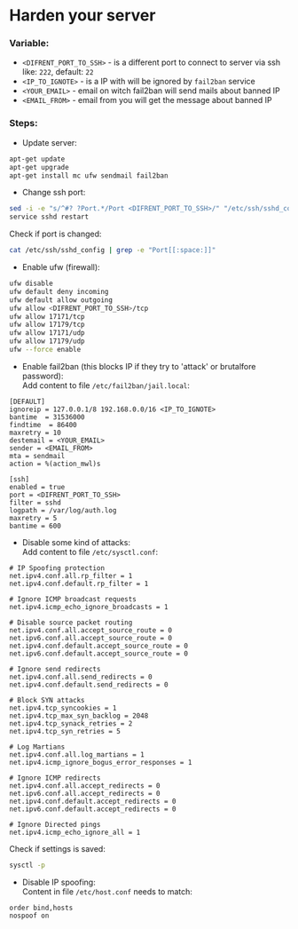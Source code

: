 Harden your server
==================


### Variable:
- `<DIFRENT_PORT_TO_SSH>` - is a different port to connect to server via ssh like: `222`, default: `22`
- `<IP_TO_IGNOTE>` - is a IP with will be ignored by `fail2ban` service
- `<YOUR_EMAIL>` - email on witch fail2ban will send mails about banned IP
- `<EMAIL_FROM>` - email from you will get the message about banned IP


### Steps:

- Update server:
```bash
apt-get update
apt-get upgrade
apt-get install mc ufw sendmail fail2ban
```


- Change ssh port:
```bash
sed -i -e "s/^#? ?Port.*/Port <DIFRENT_PORT_TO_SSH>/" "/etc/ssh/sshd_config"
service sshd restart
```

Check if port is changed:
```bash
cat /etc/ssh/sshd_config | grep -e "Port[[:space:]]"
```


- Enable ufw (firewall):
```bash
ufw disable
ufw default deny incoming
ufw default allow outgoing
ufw allow <DIFRENT_PORT_TO_SSH>/tcp
ufw allow 17171/tcp
ufw allow 17179/tcp
ufw allow 17171/udp
ufw allow 17179/udp
ufw --force enable
```


- Enable fail2ban (this blocks IP if they try to 'attack' or brutalfore password): \
Add content to file `/etc/fail2ban/jail.local`:
```
[DEFAULT]
ignoreip = 127.0.0.1/8 192.168.0.0/16 <IP_TO_IGNOTE>
bantime  = 31536000
findtime  = 86400
maxretry = 10
destemail = <YOUR_EMAIL>
sender = <EMAIL_FROM>
mta = sendmail
action = %(action_mwl)s

[ssh]
enabled = true
port = <DIFRENT_PORT_TO_SSH>
filter = sshd
logpath = /var/log/auth.log
maxretry = 5
bantime = 600
```


- Disable some kind of attacks: \
Add content to file `/etc/sysctl.conf`:
```
# IP Spoofing protection
net.ipv4.conf.all.rp_filter = 1
net.ipv4.conf.default.rp_filter = 1

# Ignore ICMP broadcast requests
net.ipv4.icmp_echo_ignore_broadcasts = 1

# Disable source packet routing
net.ipv4.conf.all.accept_source_route = 0
net.ipv6.conf.all.accept_source_route = 0
net.ipv4.conf.default.accept_source_route = 0
net.ipv6.conf.default.accept_source_route = 0

# Ignore send redirects
net.ipv4.conf.all.send_redirects = 0
net.ipv4.conf.default.send_redirects = 0

# Block SYN attacks
net.ipv4.tcp_syncookies = 1
net.ipv4.tcp_max_syn_backlog = 2048
net.ipv4.tcp_synack_retries = 2
net.ipv4.tcp_syn_retries = 5

# Log Martians
net.ipv4.conf.all.log_martians = 1
net.ipv4.icmp_ignore_bogus_error_responses = 1

# Ignore ICMP redirects
net.ipv4.conf.all.accept_redirects = 0
net.ipv6.conf.all.accept_redirects = 0
net.ipv4.conf.default.accept_redirects = 0
net.ipv6.conf.default.accept_redirects = 0

# Ignore Directed pings
net.ipv4.icmp_echo_ignore_all = 1
```

Check if settings is saved:
```bash
sysctl -p
```


- Disable IP spoofing: \
Content in file `/etc/host.conf` needs to match:
```
order bind,hosts
nospoof on
```